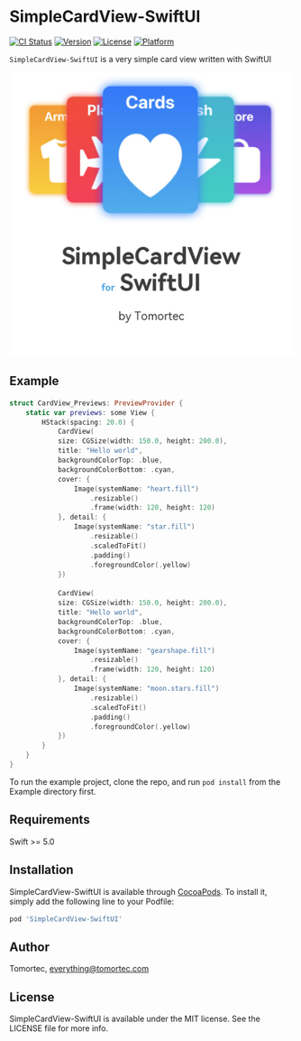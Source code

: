 # SimpleCardView-SwiftUI

[![CI Status](https://img.shields.io/travis/36720212/SimpleCardView-SwiftUI.svg?style=flat)](https://travis-ci.org/36720212/SimpleCardView-SwiftUI)
[![Version](https://img.shields.io/cocoapods/v/SimpleCardView-SwiftUI.svg?style=flat)](https://cocoapods.org/pods/SimpleCardView-SwiftUI)
[![License](https://img.shields.io/cocoapods/l/SimpleCardView-SwiftUI.svg?style=flat)](https://cocoapods.org/pods/SimpleCardView-SwiftUI)
[![Platform](https://img.shields.io/cocoapods/p/SimpleCardView-SwiftUI.svg?style=flat)](https://cocoapods.org/pods/SimpleCardView-SwiftUI)

`SimpleCardView-SwiftUI` is a very simple card view written with SwiftUI

![ScreenShot](./screenshot.png)

## Example

``` Swift
struct CardView_Previews: PreviewProvider {
    static var previews: some View {
        HStack(spacing: 20.0) {
            CardView(
            size: CGSize(width: 150.0, height: 200.0), 
            title: "Hello world", 
            backgroundColorTop: .blue, 
            backgroundColorBottom: .cyan, 
            cover: {
                Image(systemName: "heart.fill")
                    .resizable()
                    .frame(width: 120, height: 120)
            }, detail: {
                Image(systemName: "star.fill")
                    .resizable()
                    .scaledToFit()
                    .padding()
                    .foregroundColor(.yellow)
            })
            
            CardView(
            size: CGSize(width: 150.0, height: 200.0), 
            title: "Hello world", 
            backgroundColorTop: .blue, 
            backgroundColorBottom: .cyan, 
            cover: {
                Image(systemName: "gearshape.fill")
                    .resizable()
                    .frame(width: 120, height: 120)
            }, detail: {
                Image(systemName: "moon.stars.fill")
                    .resizable()
                    .scaledToFit()
                    .padding()
                    .foregroundColor(.yellow)
            })
        }
    }
}
```

To run the example project, clone the repo, and run `pod install` from the Example directory first.

## Requirements

Swift >= 5.0

## Installation

SimpleCardView-SwiftUI is available through [CocoaPods](https://cocoapods.org). To install
it, simply add the following line to your Podfile:

```ruby
pod 'SimpleCardView-SwiftUI'
```

## Author

Tomortec, everything@tomortec.com

## License

SimpleCardView-SwiftUI is available under the MIT license. See the LICENSE file for more info.

